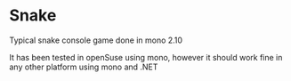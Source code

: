 Snake
=====

Typical snake console game done in mono 2.10

It has been tested in openSuse using mono, however it should work fine in any other platform using mono and .NET
